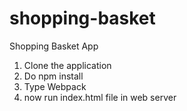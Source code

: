 # shopping-basket
Shopping Basket App
1. Clone the application
2. Do npm install
3. Type Webpack 
4. now run index.html file in web server
